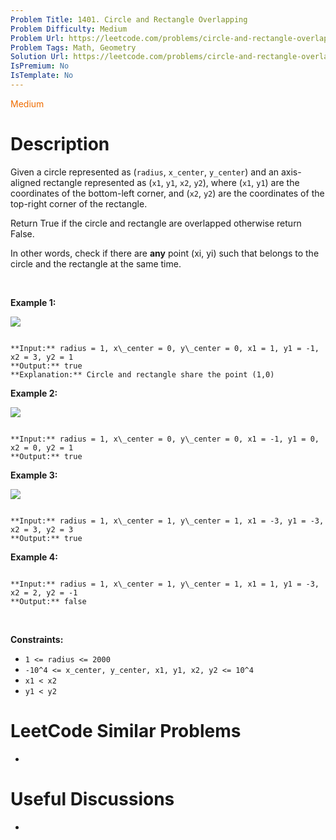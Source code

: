 ```yaml
---
Problem Title: 1401. Circle and Rectangle Overlapping
Problem Difficulty: Medium
Problem Url: https://leetcode.com/problems/circle-and-rectangle-overlapping/
Problem Tags: Math, Geometry
Solution Url: https://leetcode.com/problems/circle-and-rectangle-overlapping/solution/
IsPremium: No
IsTemplate: No
---
```


<span style="color: rgb(239, 108, 0);">Medium</span>

# Description

Given a circle represented as (`radius`, `x_center`, `y_center`) and an axis-aligned rectangle represented as (`x1`, `y1`, `x2`, `y2`), where (`x1`, `y1`) are the coordinates of the bottom-left corner, and (`x2`, `y2`) are the coordinates of the top-right corner of the rectangle.


Return True if the circle and rectangle are overlapped otherwise return False.


In other words, check if there are **any** point (xi, yi) such that belongs to the circle and the rectangle at the same time.


 


**Example 1:**


![](https://assets.leetcode.com/uploads/2020/02/20/sample_4_1728.png)



```

**Input:** radius = 1, x\_center = 0, y\_center = 0, x1 = 1, y1 = -1, x2 = 3, y2 = 1
**Output:** true
**Explanation:** Circle and rectangle share the point (1,0) 

```

**Example 2:**


**![](https://assets.leetcode.com/uploads/2020/02/20/sample_2_1728.png)**



```

**Input:** radius = 1, x\_center = 0, y\_center = 0, x1 = -1, y1 = 0, x2 = 0, y2 = 1
**Output:** true

```

**Example 3:**


**![](https://assets.leetcode.com/uploads/2020/03/03/sample_6_1728.png)**



```

**Input:** radius = 1, x\_center = 1, y\_center = 1, x1 = -3, y1 = -3, x2 = 3, y2 = 3
**Output:** true

```

**Example 4:**



```

**Input:** radius = 1, x\_center = 1, y\_center = 1, x1 = 1, y1 = -3, x2 = 2, y2 = -1
**Output:** false

```

 


**Constraints:**


* `1 <= radius <= 2000`
* `-10^4 <= x_center, y_center, x1, y1, x2, y2 <= 10^4`
* `x1 < x2`
* `y1 < y2`




# LeetCode Similar Problems

- []()

# Useful Discussions

- []()
